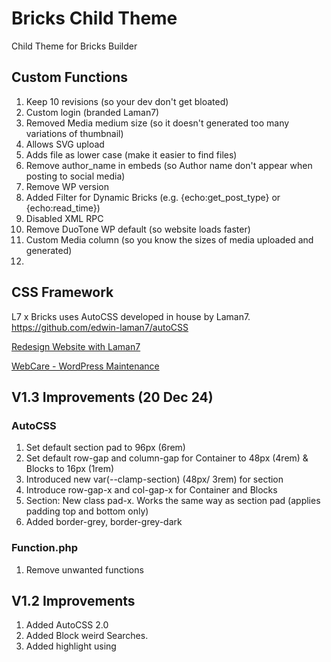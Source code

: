 # Bricks Child Theme
Child Theme for Bricks Builder

## Custom Functions

1. Keep 10 revisions (so your dev don't get bloated)
2. Custom login (branded Laman7)
3. Removed Media medium size (so it doesn't generated too many variations of thumbnail)
4. Allows SVG upload
5. Adds file as lower case (make it easier to find files)
6. Remove author_name in embeds (so Author name don't appear when posting to social media)
7. Remove WP version
8. Added Filter for Dynamic Bricks (e.g. {echo:get_post_type} or {echo:read_time})
9. Disabled XML RPC
10. Remove DuoTone WP default (so website loads faster)
11. Custom Media column (so you know the sizes of media uploaded and generated)
12. 

## CSS Framework
L7 x Bricks uses AutoCSS developed in house by Laman7. https://github.com/edwin-laman7/autoCSS

[Redesign Website with Laman7](https://laman7.com)

[WebCare - WordPress Maintenance](https://webcare.co)

## V1.3 Improvements (20 Dec 24)
### AutoCSS
1. Set default section pad to 96px (6rem)
2. Set default row-gap and column-gap for Container to 48px (4rem) & Blocks to 16px (1rem)
3. Introduced new var(--clamp-section) (48px/ 3rem) for section
4. Introduce row-gap-x and col-gap-x for Container and Blocks
5. Section: New class pad-x. Works the same way as section pad (applies padding top and bottom only)
6. Added border-grey, border-grey-dark

### Function.php
1. Remove unwanted functions


## V1.2 Improvements

1. Added AutoCSS 2.0
2. Added Block weird Searches.
3. Added highlight using <em> 

